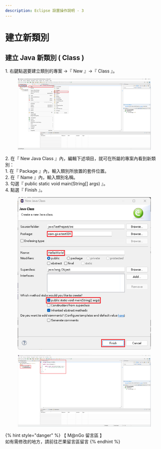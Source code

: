 ```yaml
---
description: Eclipse 設置操作說明 - 3
---
```


# 建立新類別

## 建立 Java 新類別 ( Class )

1\. 右鍵點選要建立類別的專案 ->『 New 』->『 Class 』。

<figure><img src="../../../../../../.gitbook/assets/0026.png" alt=""><figcaption></figcaption></figure>

2\. 在『 New Java Class 』內，編輯下述項目，就可在所屬的專案內看到新類別：\
&#x20;   1\. 在『 Package 』內，輸入類別所放置的套件位置。\
&#x20;   2\. 在『 Name 』內，輸入類別名稱。\
&#x20;   3\. 勾選『 public static void main(String\[] args) 』。\
&#x20;   4\. 點選『 Finish 』。

<div>

<figure><img src="../../../../../../.gitbook/assets/0027.png" alt=""><figcaption></figcaption></figure>

 

<figure><img src="../../../../../../.gitbook/assets/0028.png" alt=""><figcaption></figcaption></figure>

</div>



{% hint style="danger" %}
【 M@nGo 留言區 】\
如有需修改的地方，請前往芒果留言區留言
{% endhint %}
